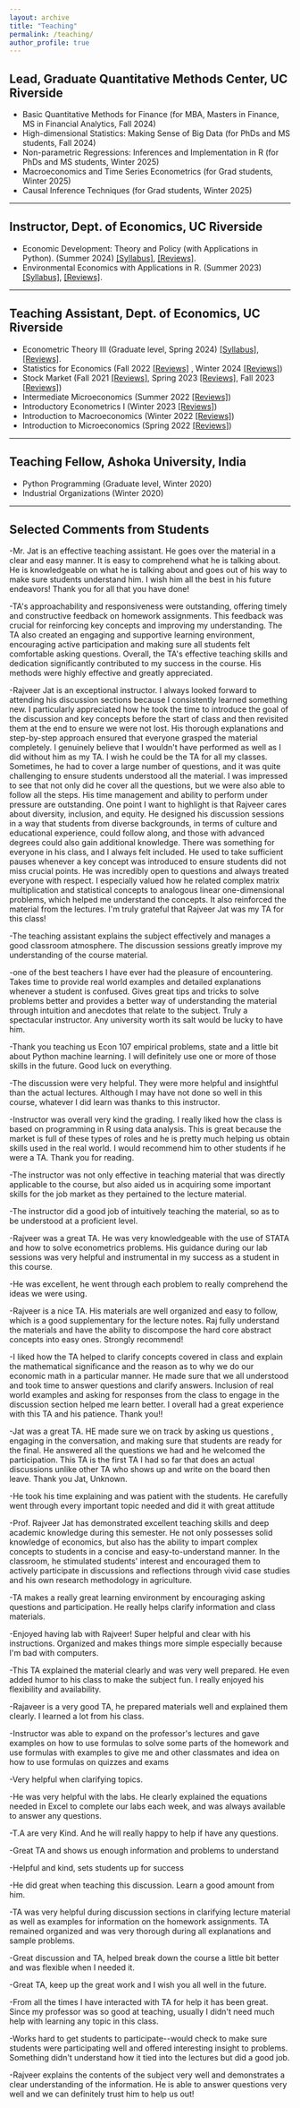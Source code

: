 ```yaml
---
layout: archive
title: "Teaching"
permalink: /teaching/
author_profile: true
---
```




## Lead, Graduate Quantitative Methods Center, UC Riverside

- Basic Quantitative Methods for Finance  (for MBA, Masters in Finance, MS in Financial Analytics, Fall 2024)
- High-dimensional Statistics: Making Sense of Big Data (for PhDs and MS students, Fall 2024)
- Non-parametric Regressions: Inferences and Implementation in R (for PhDs and MS students,  Winter 2025)
- Macroeconomics and Time Series Econometrics  (for Grad students,  Winter 2025)
- Causal Inference Techniques (for Grad students,  Winter 2025)

****


## Instructor, Dept. of Economics, UC Riverside

- Economic Development: Theory and Policy (with Applications in Python). (Summer 2024) <a href="http://rajveerjat.github.io/files/ECON181_syllabus.pdf" target="_blank" rel="noopener noreferrer">[Syllabus]</a>, <a href="http://rajveerjat.github.io/files/Teaching_files/Summer2024_reviews.pdf" target="_blank" rel="noopener noreferrer">[Reviews]</a>.
- Environmental Economics with Applications in R. (Summer 2023) <a href="http://rajveerjat.github.io/files/ECON143_syllabus.pdf" target="_blank" rel="noopener noreferrer">[Syllabus]</a>, <a href="http://rajveerjat.github.io/files/Teaching_files/Summer2023_reviews.pdf" target="_blank" rel="noopener noreferrer">[Reviews]</a>.

****

## Teaching Assistant, Dept. of Economics, UC Riverside

- Econometric Theory III (Graduate level, Spring 2024) <a href="http://rajveerjat.github.io/files/Teaching_files/ECON205C_syllabus.pdf" target="_blank" rel="noopener noreferrer">[Syllabus]</a>, <a href="http://rajveerjat.github.io/files/Teaching_files/Spring2024_reviews.pdf" target="_blank" rel="noopener noreferrer">[Reviews]</a>.
- Statistics for Economics (Fall 2022 <a href="http://rajveerjat.github.io/files/Teaching_files/Fall2022_reviews.pdf" target="_blank" rel="noopener noreferrer">[Reviews]</a> , Winter 2024 <a href="http://rajveerjat.github.io/files/Teaching_files/Winter2024_reviews.pdf" target="_blank" rel="noopener noreferrer">[Reviews]</a>)
- Stock Market (Fall 2021 <a href="http://rajveerjat.github.io/files/Teaching_files/Fall2021_reviews.pdf" target="_blank" rel="noopener noreferrer">[Reviews]</a>, Spring 2023 <a href="http://rajveerjat.github.io/files/Teaching_files/Spring2023_reviews.pdf" target="_blank" rel="noopener noreferrer">[Reviews]</a>,
Fall 2023 <a href="http://rajveerjat.github.io/files/Teaching_files/Fall2023_reviews.pdf" target="_blank" rel="noopener noreferrer">[Reviews]</a>)
- Intermediate Microeconomics (Summer 2022 <a href="http://rajveerjat.github.io/files/Teaching_files/Summer2022_reviews.pdf" target="_blank" rel="noopener noreferrer">[Reviews]</a>)
- Introductory Econometrics I (Winter 2023 <a href="http://rajveerjat.github.io/files/Teaching_files/Winter2023_reviews.pdf" target="_blank" rel="noopener noreferrer">[Reviews]</a>)
- Introduction to Macroeconomics (Winter 2022 <a href="http://rajveerjat.github.io/files/Teaching_files/Winter2022_reviews.pdf" target="_blank" rel="noopener noreferrer">[Reviews]</a>)
- Introduction to Microeconomics (Spring 2022 <a href="http://rajveerjat.github.io/files/Teaching_files/Spring2022_reviews.pdf" target="_blank" rel="noopener noreferrer">[Reviews]</a>)

****

## Teaching Fellow, Ashoka University, India 

- Python Programming (Graduate level, Winter 2020) 
- Industrial Organizations (Winter 2020)

****


## Selected Comments from Students

-Mr. Jat is an effective teaching assistant. He goes over the material in a clear and easy manner. It is easy to comprehend what he is talking
about. He is knowledgeable on what he is talking about and goes out of his way to make sure students understand him. I wish him all the
best in his future endeavors! Thank you for all that you have done!

-TA's approachability and responsiveness were outstanding, offering timely and constructive feedback on homework assignments. This
feedback was crucial for reinforcing key concepts and improving my understanding. The TA also created an engaging and supportive
learning environment, encouraging active participation and making sure all students felt comfortable asking questions. Overall, the TA's
effective teaching skills and dedication significantly contributed to my success in the course. His methods were highly effective and greatly
appreciated.

-Rajveer Jat is an exceptional instructor. I always looked forward to attending his discussion sections because I consistently learned
something new. I particularly appreciated how he took the time to introduce the goal of the discussion and key concepts before the start of
class and then revisited them at the end to ensure we were not lost. His thorough explanations and step-by-step approach ensured that
everyone grasped the material completely. I genuinely believe that I wouldn't have performed as well as I did without him as my TA. I wish he
could be the TA for all my classes. Sometimes, he had to cover a large number of questions, and it was quite challenging to ensure students
understood all the material. I was impressed to see that not only did he cover all the questions, but we were also able to follow all the steps.
His time management and ability to perform under pressure are outstanding. One point I want to highlight is that Rajveer cares about
diversity, inclusion, and equity. He designed his discussion sessions in a way that students from diverse backgrounds, in terms of culture and
educational experience, could follow along, and those with advanced degrees could also gain additional knowledge. There was something for
everyone in his class, and I always felt included. He used to take sufficient pauses whenever a key concept was introduced to ensure
students did not miss crucial points. He was incredibly open to questions and always treated everyone with respect. I especially valued how
he related complex matrix multiplication and statistical concepts to analogous linear one-dimensional problems, which helped me understand
the concepts. It also reinforced the material from the lectures. I'm truly grateful that Rajveer Jat was my TA for this class!

-The teaching assistant explains the subject effectively and manages a good classroom atmosphere. The discussion sessions greatly improve
my understanding of the course material.

-one of the best teachers I have ever had the pleasure of encountering. Takes time to provide real world examples and detailed explanations
whenever a student is confused. Gives great tips and tricks to solve problems better and provides a better way of understanding the material
through intuition and anecdotes that relate to the subject. Truly a spectacular instructor. Any university worth its salt would be lucky to have
him.

-Thank you teaching us Econ 107 empirical problems, state and a little bit about Python machine learning. I will definitely use one or more of
those skills in the future. Good luck on everything.

-The discussion were very helpful. They were more helpful and insightful than the actual lectures. Although I may have not done so well in this
course, whatever I did learn was thanks to this instructor.

-Instructor was overall very kind the grading. I really liked how the class is based on programming in R using data analysis. This is great
because the market is full of these types of roles and he is pretty much helping us obtain skills used in the real world. I would recommend him
to other students if he were a TA. Thank you for reading.

-The instructor was not only effective in teaching material that was directly applicable to the course, but also aided us in acquiring some
important skills for the job market as they pertained to the lecture material.

-The instructor did a good job of intuitively teaching the material, so as to be understood at a proficient level.

-Rajveer was a great TA. He was very knowledgeable with the use of STATA and how to solve econometrics problems. His guidance during
our lab sessions was very helpful and instrumental in my success as a student in this course.

-He was excellent, he went through each problem to really comprehend the ideas we were using.

-Rajveer is a nice TA. His materials are well organized and easy to follow, which is a good supplementary for the lecture notes. Raj fully
understand the materials and have the ability to discompose the hard core abstract concepts into easy ones. Strongly recommend!

-I liked how the TA helped to clarify concepts covered in class and explain the mathematical significance and the reason as to why we do our
economic math in a particular manner. He made sure that we all understood and took time to answer questions and clarify answers. Inclusion
of real world examples and asking for responses from the class to engage in the discussion section helped me learn better. I overall had a
great experience with this TA and his patience. Thank you!!

-Jat was a great TA. HE made sure we on track by asking us questions , engaging in the conversation, and making sure that students are
ready for the final. He answered all the questions we had and he welcomed the participation. This TA is the first TA I had so far that does an
actual discussions unlike other TA who shows up and write on the board then leave. Thank you Jat, Unknown.

-He took his time explaining and was patient with the students. He carefully went through every important topic needed and did it with great
attitude

-Prof. Rajveer Jat has demonstrated excellent teaching skills and deep academic knowledge during this semester. He not only possesses
solid knowledge of economics, but also has the ability to impart complex concepts to students in a concise and easy-to-understand manner.
In the classroom, he stimulated students' interest and encouraged them to actively participate in discussions and reflections through vivid
case studies and his own research methodology in agriculture.

-TA makes a really great learning environment by encouraging asking questions and participation. He really helps clarify information and class
materials.

-Enjoyed having lab with Rajveer! Super helpful and clear with his instructions. Organized and makes things more simple especially because
I'm bad with computers.

-This TA explained the material clearly and was very well prepared. He even added humor to his class to make the subject fun. I really
enjoyed his flexibility and availability.

-Rajaveer is a very good TA, he prepared materials well and explained them clearly. I learned a lot from his class.

-Instructor was able to expand on the professor's lectures and gave examples on how to use formulas to solve some parts of the homework
and use formulas with examples to give me and other classmates and idea on how to use formulas on quizzes and exams

-Very helpful when clarifying topics.

-He was very helpful with the labs. He clearly explained the equations needed in Excel to complete our labs each week, and was always
available to answer any questions.

-T.A are very Kind. And he will really happy to help if have any questions.

-Great TA and shows us enough information and problems to understand

-Helpful and kind, sets students up for success

-He did great when teaching this discussion. Learn a good amount from him.

-TA was very helpful during discussion sections in clarifying lecture material as well as examples for information on the homework
assignments. TA remained organized and was very thorough during all explanations and sample problems. 

-Great discussion and TA, helped break down the course a little bit better and was flexible when I needed it.

-Great TA, keep up the great work and I wish you all well in the future.

-From all the times I have interacted with TA for help it has been great. Since my professor was so good at teaching, usually I didn't need
much help with learning any topic in this class.

-Works hard to get students to participate--would check to make sure students were participating well and offered interesting insight to
problems. Something didn't understand how it tied into the lectures but did a good job.

-Rajveer explains the contents of the subject very well and demonstrates a clear understanding of the information. He is able to answer
questions very well and we can definitely trust him to help us out!



